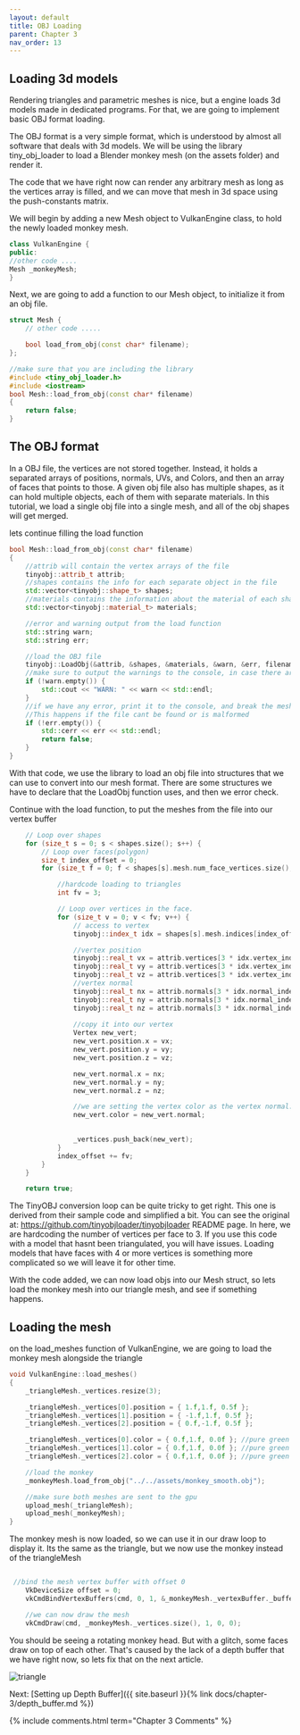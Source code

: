 ```yaml
---
layout: default
title: OBJ Loading
parent: Chapter 3
nav_order: 13
---
```



## Loading 3d models

Rendering triangles and parametric meshes is nice, but a engine loads 3d models made in dedicated programs. For that, we are going to implement basic OBJ format loading.

The OBJ format is a very simple format, which is understood by almost all software that deals with 3d models. We will be using the library tiny_obj_loader to load a Blender monkey mesh (on the assets folder) and render it.

The code that we have right now can render any arbitrary mesh as long as the vertices array is filled, and we can move that mesh in 3d space using the push-constants matrix. 

We will begin by adding a new Mesh object to VulkanEngine class, to hold the newly loaded monkey mesh.

```cpp
class VulkanEngine {
public:
//other code ....
Mesh _monkeyMesh;
}
```

Next, we are going to add a function to our Mesh object, to initialize it from an obj file.

```cpp
struct Mesh {
	// other code .....

	bool load_from_obj(const char* filename);
};
```

```cpp
//make sure that you are including the library 
#include <tiny_obj_loader.h>
#include <iostream>
bool Mesh::load_from_obj(const char* filename)
{
    return false;
}
```

## The OBJ format

In a OBJ file, the vertices are not stored together. Instead, it holds a separated arrays of positions, normals, UVs, and Colors, and then an array of faces that points to those. A given obj file also has multiple shapes, as it can hold multiple objects, each of them with separate materials.
In this tutorial, we load a single obj file into a single mesh, and all of the obj shapes will get merged.


lets continue filling the load function
```cpp
bool Mesh::load_from_obj(const char* filename)
{
    //attrib will contain the vertex arrays of the file
	tinyobj::attrib_t attrib;
    //shapes contains the info for each separate object in the file
	std::vector<tinyobj::shape_t> shapes;
    //materials contains the information about the material of each shape, but we wont use it.
    std::vector<tinyobj::material_t> materials;

    //error and warning output from the load function
	std::string warn;
	std::string err;

    //load the OBJ file
	tinyobj::LoadObj(&attrib, &shapes, &materials, &warn, &err, filename,nullptr);
    //make sure to output the warnings to the console, in case there are issues with the file
	if (!warn.empty()) {
		std::cout << "WARN: " << warn << std::endl;
	}
    //if we have any error, print it to the console, and break the mesh loading. 
    //This happens if the file cant be found or is malformed
	if (!err.empty()) {
		std::cerr << err << std::endl;
		return false;
	}
}
```

With that code, we use the library to load an obj file into structures that we can use to convert into our mesh format. 
There are some structures we have to declare that the LoadObj function uses, and then we error check.

Continue with the load function, to put the meshes from the file into our vertex buffer

```cpp
    // Loop over shapes
	for (size_t s = 0; s < shapes.size(); s++) {
		// Loop over faces(polygon)
		size_t index_offset = 0;
		for (size_t f = 0; f < shapes[s].mesh.num_face_vertices.size(); f++) {

            //hardcode loading to triangles
			int fv = 3;

			// Loop over vertices in the face.
			for (size_t v = 0; v < fv; v++) {                
				// access to vertex
				tinyobj::index_t idx = shapes[s].mesh.indices[index_offset + v];

                //vertex position
				tinyobj::real_t vx = attrib.vertices[3 * idx.vertex_index + 0];
				tinyobj::real_t vy = attrib.vertices[3 * idx.vertex_index + 1];
				tinyobj::real_t vz = attrib.vertices[3 * idx.vertex_index + 2];
                //vertex normal
            	tinyobj::real_t nx = attrib.normals[3 * idx.normal_index + 0];
				tinyobj::real_t ny = attrib.normals[3 * idx.normal_index + 1];
				tinyobj::real_t nz = attrib.normals[3 * idx.normal_index + 2];
				
                //copy it into our vertex
				Vertex new_vert;
				new_vert.position.x = vx;
				new_vert.position.y = vy;
				new_vert.position.z = vz;

				new_vert.normal.x = nx;
				new_vert.normal.y = ny;
                new_vert.normal.z = nz;

                //we are setting the vertex color as the vertex normal. This is just for display purposes
                new_vert.color = new_vert.normal;

				
				_vertices.push_back(new_vert);
			}
			index_offset += fv;
		}
	}

    return true;
```

The TinyOBJ conversion loop can be quite tricky to get right. This one is derived from their sample code and simplified a bit.
You can see the original at: https://github.com/tinyobjloader/tinyobjloader README page.
In here, we are hardcoding the number of vertices per face to 3. If you use this code with a model that hasnt been triangulated, you will have issues. Loading models that have faces with 4 or more vertices is something more complicated so we will leave it for other time.

With the code added, we can now load objs into our Mesh struct, so lets load the monkey mesh into our triangle mesh, and see if something happens.


## Loading the mesh

on the load_meshes function of VulkanEngine, we are going to load the monkey mesh alongside the triangle
```cpp
void VulkanEngine::load_meshes()
{	
	_triangleMesh._vertices.resize(3);

	_triangleMesh._vertices[0].position = { 1.f,1.f, 0.5f };
	_triangleMesh._vertices[1].position = { -1.f,1.f, 0.5f };
	_triangleMesh._vertices[2].position = { 0.f,-1.f, 0.5f };

	_triangleMesh._vertices[0].color = { 0.f,1.f, 0.0f }; //pure green
	_triangleMesh._vertices[1].color = { 0.f,1.f, 0.0f }; //pure green
	_triangleMesh._vertices[2].color = { 0.f,1.f, 0.0f }; //pure green

    //load the monkey
	_monkeyMesh.load_from_obj("../../assets/monkey_smooth.obj");	

    //make sure both meshes are sent to the gpu
    upload_mesh(_triangleMesh);
	upload_mesh(_monkeyMesh);
}
```

The monkey mesh is now loaded, so we can use it in our draw loop to display it.
Its the same as the triangle, but we now use the monkey instead of the triangleMesh
```cpp

 //bind the mesh vertex buffer with offset 0
	VkDeviceSize offset = 0;
    vkCmdBindVertexBuffers(cmd, 0, 1, &_monkeyMesh._vertexBuffer._buffer, &offset);

    //we can now draw the mesh
    vkCmdDraw(cmd, _monkeyMesh._vertices.size(), 1, 0, 0);

```

You should be seeing a rotating monkey head. But with a glitch, some faces draw on top of each other.
That's caused by the lack of a depth buffer that we have right now, so lets fix that on the next article.

![triangle]({{site.baseurl}}/diagrams/monkeyGlitch.png)

Next: [Setting up Depth Buffer]({{ site.baseurl }}{% link docs/chapter-3/depth_buffer.md %})

{% include comments.html term="Chapter 3 Comments" %}






